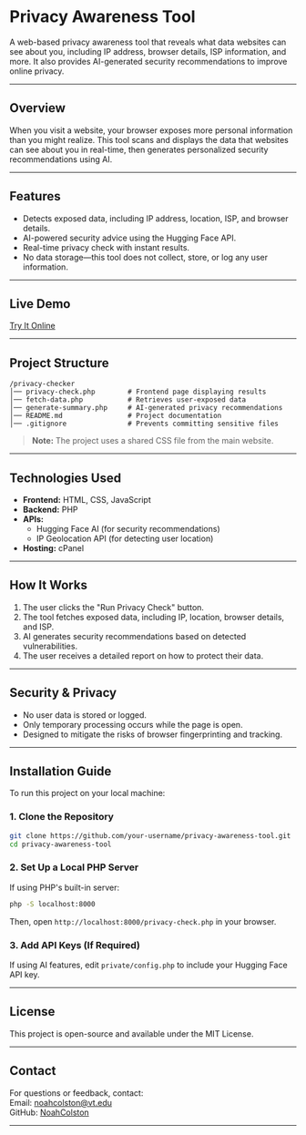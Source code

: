 # Privacy Awareness Tool

A web-based privacy awareness tool that reveals what data websites can see about you, including IP address, browser details, ISP information, and more. It also provides AI-generated security recommendations to improve online privacy.

---

## Overview

When you visit a website, your browser exposes more personal information than you might realize. This tool scans and displays the data that websites can see about you in real-time, then generates personalized security recommendations using AI.

---

## Features

- Detects exposed data, including IP address, location, ISP, and browser details.  
- AI-powered security advice using the Hugging Face API.  
- Real-time privacy check with instant results.  
- No data storage—this tool does not collect, store, or log any user information.  

---

## Live Demo

[Try It Online](https://noahcolston.vt.domains/projects/privacy-checker/privacy-check.php)

---

## Project Structure

```
/privacy-checker
│── privacy-check.php        # Frontend page displaying results
│── fetch-data.php           # Retrieves user-exposed data
│── generate-summary.php     # AI-generated privacy recommendations
│── README.md                # Project documentation
│── .gitignore               # Prevents committing sensitive files
```
> **Note:** The project uses a shared CSS file from the main website.
---

## **Technologies Used**

- **Frontend:** HTML, CSS, JavaScript  
- **Backend:** PHP  
- **APIs:**  
  - Hugging Face AI (for security recommendations)  
  - IP Geolocation API (for detecting user location)  
- **Hosting:** cPanel  

---

## **How It Works**

1. The user clicks the "Run Privacy Check" button.  
2. The tool fetches exposed data, including IP, location, browser details, and ISP.  
3. AI generates security recommendations based on detected vulnerabilities.  
4. The user receives a detailed report on how to protect their data.  

---

## **Security & Privacy**

- No user data is stored or logged.  
- Only temporary processing occurs while the page is open.  
- Designed to mitigate the risks of browser fingerprinting and tracking.  

---

## **Installation Guide**

To run this project on your local machine:

### **1. Clone the Repository**
```sh
git clone https://github.com/your-username/privacy-awareness-tool.git
cd privacy-awareness-tool
```

### **2. Set Up a Local PHP Server**
If using PHP's built-in server:
```sh
php -S localhost:8000
```
Then, open `http://localhost:8000/privacy-check.php` in your browser.

### **3. Add API Keys (If Required)**
If using AI features, edit `private/config.php` to include your Hugging Face API key.

---

## **License**

This project is open-source and available under the MIT License.

---

## **Contact**

For questions or feedback, contact:  
Email: [noahcolston@vt.edu](mailto:noahcolston@vt.edu)  
GitHub: [NoahColston](https://github.com/NoahColston)  

---
